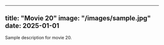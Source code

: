 
---
title: "Movie 20"
image: "/images/sample.jpg"
date: 2025-01-01
---
Sample description for movie 20.
